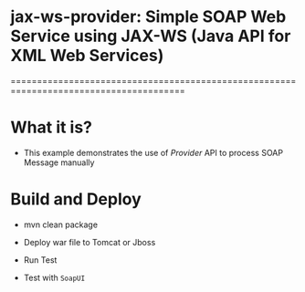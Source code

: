 # jax-ws-provider: Simple SOAP Web Service using JAX-WS (Java API for XML Web Services)
=======================================================================================

# What it is?
* This example demonstrates the use of *Provider* API to process SOAP Message manually

# Build and Deploy
* mvn clean package
* Deploy war file to Tomcat or Jboss

* Run Test
* Test with `SoapUI`